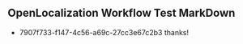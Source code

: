 ## OpenLocalization Workflow Test MarkDown
* 7907f733-f147-4c56-a69c-27cc3e67c2b3 thanks!

<!--HONumber=Sep16_HO1-->


